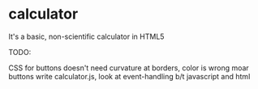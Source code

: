 calculator
==========

It's a basic, non-scientific calculator in HTML5

TODO:

CSS for buttons doesn't need curvature at borders, color is wrong
moar buttons
write calculator.js, look at event-handling b/t javascript and html
